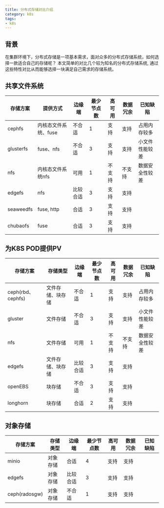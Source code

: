 ```yaml
---
title: 分布式存储对比介绍
category: k8s
tags:
- k8s
---
```


## 背景

在集群环境下，分布式存储是一项基本需求，面对众多的分布式存储系统，如何选择一款适合自己的存储呢？
本文简单的对比几个较为知名的分布式存储系统, 通过这些特性对比从而能够选择一块满足自己需求的存储系统。


<!--more-->

## 共享文件系统

| 存储方案  | 提供方式 | 边缘端 | 最少节点数| 高可用 | 数据冗余 | 已知缺陷
---|--- | --- | --- | ---| --- | ---
| cephfs | 内核态文件系统、fuse | 不合适 | 1 | 支持 | 支持 | 占用内存较多
| glusterfs | fuse、nfs | 不合适 | 3 | 支持 | 支持 | 小文件性能较差
| nfs | 内核态文件系统nfs  | 可用 | 1  | 不支持 | 不支持 | 数据安全性较差
|edgefs| nfs | 比较合适 | 3 |  支持 | 支持 |
| seaweedfs | fuse, http|  合适  | 3 |  支持 | 支持 |
| chubaofs | fuse | 合适 |  3 | 支持 | 支持|


## 为K8S POD提供PV

| 存储方案  | 存储类型 | 边缘端 | 最少节点数| 高可用 | 数据冗余 | 已知缺陷
---|--- | --- | --- | ---| --- | ---
| ceph(rbd、cephfs) | 文件存储、块存储 | 不合适 | 1 | 支持 | 支持 | 占用内存较多|
| gluster | 文件存储  | 不合适 | 3  | 支持 | 支持 | 小文件性能较差|
| nfs |  文件存储 | 可用 | 1 | 不支持 | 不支持 | 数据安全性较差 |
| edgefs | 文件存储、块存储 | 比较合适  | 3 | 支持 | 支持 |
| openEBS | 块存储 | 不合适 | 3 | 支持 | 支持 |
| longhorn | 块存储 | 合适 | 2 | 支持 | 支持 |


## 对象存储

| 存储方案  | 存储类型 | 边缘端 | 最少节点数| 高可用 | 数据冗余 | 已知缺陷
---|--- | --- | --- | ---| --- | ---
minio | 对象存储 | 合适 | 4 | 支持 | 支持 |
edgefs | 对象存储 | 比较合适 | 3 | 支持 | 支持 |
ceph(radosgw) | 对象存储 | 不合适 | 1 | 支持 | 支持 |

